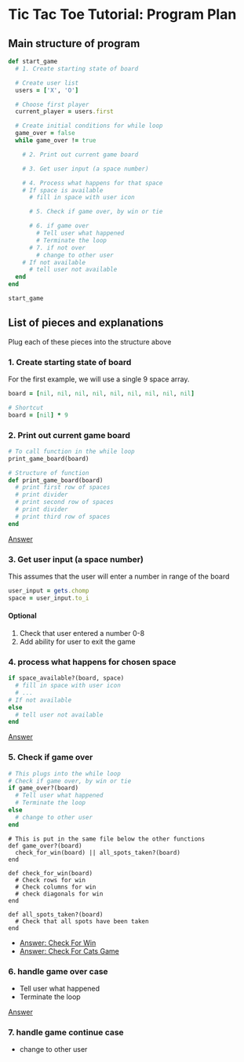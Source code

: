 # Tic Tac Toe Tutorial: Program Plan

## Main structure of program

```ruby
def start_game
  # 1. Create starting state of board

  # Create user list
  users = ['X', 'O']  

  # Choose first player
  current_player = users.first

  # Create initial conditions for while loop
  game_over = false
  while game_over != true

    # 2. Print out current game board

    # 3. Get user input (a space number)

    # 4. Process what happens for that space
    # If space is available
      # fill in space with user icon      

      # 5. Check if game over, by win or tie

      # 6. if game over
        # Tell user what happened
        # Terminate the loop
      # 7. if not over
        # change to other user
    # If not available
      # tell user not available
  end
end

start_game
```

## List of pieces and explanations
Plug each of these pieces into the structure above

  
### 1. Create starting state of board  
For the first example, we will use a single 9 space array.  

```ruby
board = [nil, nil, nil, nil, nil, nil, nil, nil, nil]

# Shortcut
board = [nil] * 9
```

### 2. Print out current game board  
```ruby
# To call function in the while loop
print_game_board(board)

# Structure of function
def print_game_board(board)
  # print first row of spaces
  # print divider
  # print second row of spaces
  # print divider
  # print third row of spaces
end
```
  
[Answer](2_print_game_board.md#tic-tac-toe-tutorial-2-print-game-board)


### 3. Get user input (a space number)  
This assumes that the user will enter a number in range of the board

```ruby
user_input = gets.chomp
space = user_input.to_i
```

#### Optional
1) Check that user entered a number 0-8  
2) Add ability for user to exit the game  

### 4. process what happens for chosen space  
```ruby
if space_available?(board, space)
  # fill in space with user icon
  # ...
# If not available
else
  # tell user not available
end
```

[Answer](4_process_space_choice.md)

### 5. Check if game over  
```ruby
# This plugs into the while loop
# Check if game over, by win or tie
if game_over?(board)
  # Tell user what happened
  # Terminate the loop
else
  # change to other user
end
```

```
# This is put in the same file below the other functions
def game_over?(board)
  check_for_win(board) || all_spots_taken?(board)
end

def check_for_win(board)
  # Check rows for win
  # Check columns for win
  # check diagonals for win
end

def all_spots_taken?(board)
  # Check that all spots have been taken
end
```

  - [Answer: Check For Win](/weekly_homework/tic_tac_toe/answers/5_game_over_conditions.md#51-check-for-win)  
  - [Answer: Check For Cats Game](/weekly_homework/tic_tac_toe/answers/5_game_over_conditions.md#52-check-for-cats-game)  


### 6. handle game over case
  - Tell user what happened  
  - Terminate the loop  

  [Answer](/weekly_homework/tic_tac_toe/answers/6_game_over_response.md)

### 7. handle game continue case    
  - change to other user    


